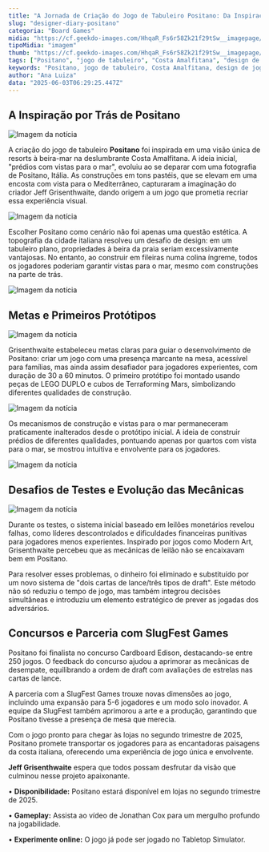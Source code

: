 ```yaml
---
title: "A Jornada de Criação do Jogo de Tabuleiro Positano: Da Inspiração à Realização"
slug: "designer-diary-positano"
categoria: "Board Games"
midia: "https://cf.geekdo-images.com/HhqaR_Fs6r58Zk21f29tSw__imagepage/img/9JFKLPk-E6b6JyZ6cXtA1us0tXk=/fit-in/900x600/filters:no_upscale():strip_icc()/pic8281271.png"
tipoMidia: "imagem"
thumb: "https://cf.geekdo-images.com/HhqaR_Fs6r58Zk21f29tSw__imagepage/img/9JFKLPk-E6b6JyZ6cXtA1us0tXk=/fit-in/900x600/filters:no_upscale():strip_icc()/pic8281271.png"
tags: ["Positano", "jogo de tabuleiro", "Costa Amalfitana", "design de jogos", "SlugFest Games", "estratégia", "protótipo", "Cardboard Edison", "mecânicas de jogo"]
keywords: "Positano, jogo de tabuleiro, Costa Amalfitana, design de jogos, SlugFest Games, estratégia, protótipo, Cardboard Edison, mecânicas de jogo"
author: "Ana Luiza"
data: "2025-06-03T06:29:25.447Z"
---
```


## A Inspiração por Trás de Positano

![Imagem da notícia](https://cf.geekdo-images.com/bFJK4qIxdhxvFo3zo40JVw__imagepage/img/JRY5tYNayqAy27Y9mMRF9cwIv3E=/fit-in/900x600/filters:no_upscale():strip_icc()/pic8403836.png)

A criação do jogo de tabuleiro **Positano** foi inspirada em uma visão única de resorts à beira-mar na deslumbrante Costa Amalfitana. A ideia inicial, "prédios com vistas para o mar", evoluiu ao se deparar com uma fotografia de Positano, Itália. As construções em tons pastéis, que se elevam em uma encosta com vista para o Mediterrâneo, capturaram a imaginação do criador Jeff Grisenthwaite, dando origem a um jogo que prometia recriar essa experiência visual.

![Imagem da notícia](https://cf.geekdo-images.com/azFKWHlWF9917aSmtFElYg__imagepage/img/DuUkINdm-IeNMkegfYBkVrgULBA=/fit-in/900x600/filters:no_upscale():strip_icc()/pic8403840.png)

Escolher Positano como cenário não foi apenas uma questão estética. A topografia da cidade italiana resolveu um desafio de design: em um tabuleiro plano, propriedades à beira da praia seriam excessivamente vantajosas. No entanto, ao construir em fileiras numa colina íngreme, todos os jogadores poderiam garantir vistas para o mar, mesmo com construções na parte de trás.

![Imagem da notícia](https://cf.geekdo-images.com/qmIpk9LKj9mpf6eJ-SAguw__imagepage/img/zsyJFjkmGRfbzDW6dkNBsEG6-Ag=/fit-in/900x600/filters:no_upscale():strip_icc()/pic8403878.png)

## Metas e Primeiros Protótipos

![Imagem da notícia](https://cf.geekdo-images.com/JYxwqdgGwoSG79F26lJagQ__imagepage/img/aH3FETO_eE7R-Kqkn0DXkz3ujkI=/fit-in/900x600/filters:no_upscale():strip_icc()/pic8403974.png)

Grisenthwaite estabeleceu metas claras para guiar o desenvolvimento de Positano: criar um jogo com uma presença marcante na mesa, acessível para famílias, mas ainda assim desafiador para jogadores experientes, com duração de 30 a 60 minutos. O primeiro protótipo foi montado usando peças de LEGO DUPLO e cubos de Terraforming Mars, simbolizando diferentes qualidades de construção.

![Imagem da notícia](https://cf.geekdo-images.com/ACQadNLOx2Ue0Kb6m9xyrA__imagepage/img/ZFm2wG6NFDIBqhjkhtQOkm027bs=/fit-in/900x600/filters:no_upscale():strip_icc()/pic1019892.png)

Os mecanismos de construção e vistas para o mar permaneceram praticamente inalterados desde o protótipo inicial. A ideia de construir prédios de diferentes qualidades, pontuando apenas por quartos com vista para o mar, se mostrou intuitiva e envolvente para os jogadores.

![Imagem da notícia](https://cf.geekdo-images.com/yc8cYVPmiu5p_nKWU_s9Zg__imagepage/img/tSSdb5u2FzYx0UOIVsv-YMUwZgk=/fit-in/900x600/filters:no_upscale():strip_icc()/pic8405100.png)

## Desafios de Testes e Evolução das Mecânicas

![Imagem da notícia](https://cf.geekdo-images.com/Ben_BvLU5xu_8EX572jURA__imagepage/img/LATtPpkQzLV-tH8ULbV2JKSc7cA=/fit-in/900x600/filters:no_upscale():strip_icc()/pic8403981.png)

Durante os testes, o sistema inicial baseado em leilões monetários revelou falhas, como líderes descontrolados e dificuldades financeiras punitivas para jogadores menos experientes. Inspirado por jogos como Modern Art, Grisenthwaite percebeu que as mecânicas de leilão não se encaixavam bem em Positano.

Para resolver esses problemas, o dinheiro foi eliminado e substituído por um novo sistema de "dois cartas de lance/três tipos de draft". Este método não só reduziu o tempo de jogo, mas também integrou decisões simultâneas e introduziu um elemento estratégico de prever as jogadas dos adversários.

## Concursos e Parceria com SlugFest Games

Positano foi finalista no concurso Cardboard Edison, destacando-se entre 250 jogos. O feedback do concurso ajudou a aprimorar as mecânicas de desempate, equilibrando a ordem de draft com avaliações de estrelas nas cartas de lance.

A parceria com a SlugFest Games trouxe novas dimensões ao jogo, incluindo uma expansão para 5-6 jogadores e um modo solo inovador. A equipe da SlugFest também aprimorou a arte e a produção, garantindo que Positano tivesse a presença de mesa que merecia.

Com o jogo pronto para chegar às lojas no segundo trimestre de 2025, Positano promete transportar os jogadores para as encantadoras paisagens da costa italiana, oferecendo uma experiência de jogo única e envolvente.

**Jeff Grisenthwaite** espera que todos possam desfrutar da visão que culminou nesse projeto apaixonante.

• **Disponibilidade:** Positano estará disponível em lojas no segundo trimestre de 2025.

• **Gameplay:** Assista ao vídeo de Jonathan Cox para um mergulho profundo na jogabilidade.

• **Experimente online:** O jogo já pode ser jogado no Tabletop Simulator.